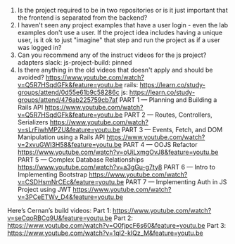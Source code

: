 1. Is the project required to be in two repositories or is it just important that the frontend is separated from the backend?
2. I haven't seen any project examples that have a user login - even the lab examples don't use a user.  If the project idea includes having a unique user, is it ok to just "imagine" that step and run the project as if a user was logged in?
3. Can you recommend any of the instruct videos for the js project?
adapters
slack: js-project-build: pinned 
4. Is there anything in the old videos that doesn't apply and should be avoided?
https://www.youtube.com/watch?v=Q5R7HSqdGFk&feature=youtu.be
rails: https://learn.co/study-groups/attend/0d55e61b9c58286c
js: https://learn.co/study-groups/attend/476ab225759cb7af
PART 1 — Planning and Building a Rails API
https://www.youtube.com/watch?v=Q5R7HSqdGFk&feature=youtu.be
PART 2 — Routes, Controllers, Serializers
https://www.youtube.com/watch?v=sLrFiwhMPZU&feature=youtu.be                             PART 3 — Events, Fetch, and DOM Manipulation using a Rails API
https://www.youtube.com/watch?v=2xvuGWI3H58&feature=youtu.be                                                        PART 4 — OOJS Refactor 
https://www.youtube.com/watch?v=oUiLxmgOvJ8&feature=youtu.be                                                             PART 5 — Complex Database Relationships
https://www.youtube.com/watch?v=a3gGu-g7ty8               PART 6 — Intro to Implementing Bootstrap
https://www.youtube.com/watch?v=CSDHsmNrCEc&feature=youtu.be                                  PART 7 — Implementing Auth in JS Project using JWT
https://www.youtube.com/watch?v=3PCeETWv_D4&feature=youtu.be

Here’s Cernan’s build videos:
Part 1: https://www.youtube.com/watch?v=seCqoRBCq9U&feature=youtu.be
Part 2: https://www.youtube.com/watch?v=O0fjpcF6s60&feature=youtu.be
Part 3: https://www.youtube.com/watch?v=1ql2-kIQz_M&feature=youtu.be